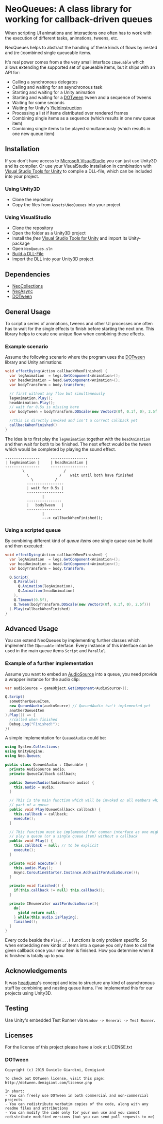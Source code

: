 # NeoQueues: A class library for working for callback-driven queues

When scripting UI animations and interactions one often has to work with the execution of different tasks,
animations, tweens, etc.

NeoQueues helps to abstract the handling of these kinds of flows by nested and (re-)combined single queueable items.

It's real power comes from a the very small interface `IQueuable` which allows extending the supported set of
queueable items, but it ships with an API for:

* Calling a synchronous delegates
* Calling and waiting for an asynchronous task
* Starting and waiting for a Unity animation
* Starting and waiting for a [DOTween](https://github.com/Demigiant/dotween) tween and a sequence of tweens
* Waiting for some seconds
* Waiting for Unity's [YieldInstruction](http://docs.unity3d.com/ScriptReference/YieldInstruction.html)
* Processing a list if items distributed over rendered frames
* Combining single items as a sequence (which results in one new queue item)
* Combining single items to be played simultaneously (which results in one new queue item)

## Installation

If you don't have access to [Microsoft VisualStudio](http://msdn.microsoft.com/de-de/vstudio) you can just use Unity3D and its compiler.
Or use your VisualStudio installation in combination with [Visual Studio Tools for Unity](http://unityvs.com) to compile a DLL-file, which
can be included into your project.

### Using Unity3D

* Clone the repository
* Copy the files from `Assets\NeoQueues` into your project

### Using VisualStudio

* Clone the repository
* Open the folder as a Unity3D project
* Install the *free* [Visual Studio Tools for Unity](http://unityvs.com) and import its Unity-package
* Open `NeoQueues.sln`
* [Build a DLL-File](http://forum.unity3d.com/threads/video-tutorial-how-to-use-visual-studio-for-all-your-unity-development.120327)
* Import the DLL into your Unity3D project

## Dependencies

* [NeoCollections](https://github.com/jnbt/NeoCollections)
* [NeoAsync](https://github.com/jnbt/NeoAsync)
* [DOTween](https://github.com/Demigiant/dotween) 

## General Usage

To script a series of animations, tweens and other UI processes one often has to wait for the single effects to finish before starting
the next one. This library helps to create one unique flow when combining these effects.

### Example scenario

Assume the following scenario where the program uses the [DOTween](https://github.com/Demigiant/dotween) library and Unity animations:

```csharp
void effectDying(Action callbackWhenFinished) {
  var legAnimation  = legs.GetComponent<Animation>();
  var headAnimation = head.GetComponent<Animation>();
  var bodyTransform = body.transform;

  // first without any flow but simultaneously
  legAnimation.Play();
  headAnimation.Play();
  // wait for 0.5s is missing here
  var bodyTween = bodyTransform.DOScale(new Vector3(0f, 0.1f, 0), 2.5f))

  //this is directly invoked and isn't a correct callback yet
  callbackWhenFinished()
}
```

The idea is to first play the `legAnimation` together with the `headAnimation` and then wait for both to be finished.
The next effect would be the tween which would be completed by playing the sound effect.

    ----------------     -----------------
    | legAnimation |     | headAnimation |
    ----------------     -----------------
            \                  /
              \              /    wait until both have finished
                \          /
              -----------------
              | wait for 0.5s |
              -----------------
                     |
              ----------------
              |   bodyTween   |
              ----------------
                     |
                     ---> callbackWhenFinished();

### Using a scripted queue

By combining different kind of _queue items_ one single queue can be build and then executed:

```csharp
void effectDying(Action callbackWhenFinished) {
  var legAnimation  = legs.GetComponent<Animation>();
  var headAnimation = head.GetComponent<Animation>();
  var bodyTransform = body.transform;

  Q.Script(
    Q.Parallel(
      Q.Animation(legAnimation),
      Q.Animation(headAnimation)
    ),
    Q.Timeout(0.5f),
    Q.Tween(bodyTransform.DOScale(new Vector3(0f, 0.1f, 0), 2.5f)))
  ).Play(callbackWhenFinished)
}
```

## Advanced Usage

You can extend NeoQueues by implementing further classes which implement the `IQueuable` interface. Every instance
of this interface can be used in the main queue items `Script` and `Parallel`.

### Example of a further implementation

Assume you want to embed an [AudioSource](http://docs.unity3d.com/ScriptReference/AudioSource.html) into a queue, you need provide a wrapper instance for the audio clip:

```csharp
var audioSource = gameObject.GetComponent<AudioSource>();

Q.Script(
  someOtherQueueItem,
  new QueuedAudio(audioSource) // QueuedAudio isn't implemented yet
  anotherQueueItem
).Play(() => {
  //called when finished
  Debug.Log("Finished!");
})
```

A simple implementation for `QueuedAudio` could be:

```csharp
using System.Collections;
using UnityEngine;
using Neo.Queues;

public class QueuedAudio : IQueuable {
  private AudioSource audio;
  private QueueCallback callback;

  public QueuedAudio(AudioSource audio) {
    this.audio = audio;
  }

  // This is the main function which will be invoked on all members which are
  // part of a queue
  public void Play(QueueCallback callback) {
    this.callback = callback;
    execute();
  }

  // This function must be implemented for common interface as one might
  // play a queue (or a single queue item) without a callback
  public void Play() {
    this.callback = null; // to be explicit
    execute();
  }

  private void execute() {
    this.audio.Play();
    Async.CoroutineStarter.Instance.Add(waitForAudioSource());
  }

  private void finished() {
    if(this.callback != null) this.callback();
  }

  private IEnumerator waitForAudioSource(){
    do{
      yield return null;
    } while(this.audio.isPlaying);
    finished();
  }
}
```

Every code beside the `Play(...)` functions is only problem specific. So when embedding new kinds
of items into a queue you only have to call the given callback once your new item is finished.
How you determine when it is finished is totally up to you.

## Acknowledgements

It was [headjump](https://github.com/headjump)'s concept and idea to structure any kind of asynchronous
stuff by combining and nesting queue items. I've implemented this for our projects using Unity3D.

## Testing

Use Unity's embedded Test Runner via `Window -> General -> Test Runner`.

## Licenses

For the license of this project please have a look at LICENSE.txt

### DOTween

    Copyright (c) 2015 Daniele Giardini, Demigiant

    To check out DOTween license, visit this page: http://dotween.demigiant.com/license.php

    In short:
    - You can freely use DOTween in both commercial and non-commercial projects
    - You can redistribute verbatim copies of the code, along with any readme files and attributions
    - You can modify the code only for your own use and you cannot redistribute modified versions (but you can send pull requests to me)
